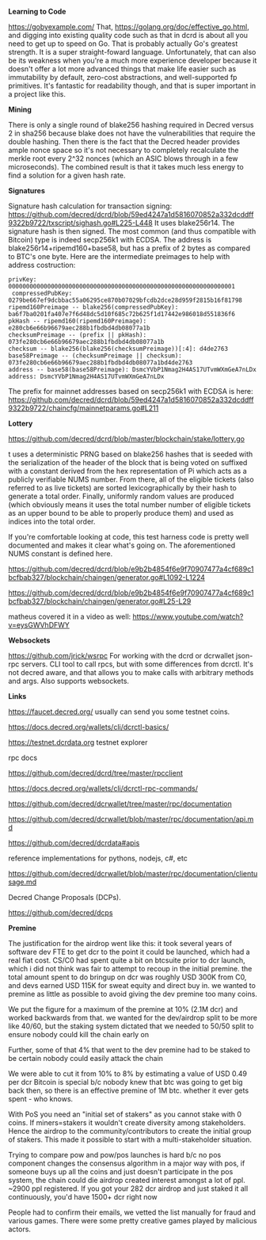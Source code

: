 **Learning to Code**

https://gobyexample.com/
That, https://golang.org/doc/effective_go.html, and digging into existing quality code such as that in dcrd is about all you need to get up to speed on Go.
That is probably actually Go's greatest strength.  It is a super straight-foward language.
Unfortunately, that can also be its weakness when you're a much more experience developer because it doesn't offer a lot more advanced things that make life easier such as immutability by default,
zero-cost abstractions, and well-supported fp primitives.
It's fantastic for readability though, and that is super important in a project like this.


**Mining**

There is only a single round of blake256 hashing required in Decred versus 2 in sha256 because blake does not have the vulnerabilities that require the double hashing.  Then there is the fact that the Decred header provides ample nonce space so it's not necessary to completely recalculate the merkle root every 2^32 nonces (which an ASIC blows through in a few microseconds).  The combined result is that it takes much less energy to find a solution for a given hash rate.

**Signatures**

Signature hash calculation for transaction signing: https://github.com/decred/dcrd/blob/59ed4247a1d5816070852a332dcddff9322b9722/txscript/sighash.go#L225-L448   It uses blake256r14.  The signature hash is then signed.  The most common (and thus compatible with Bitcoin) type is indeed secp256k1 with ECDSA. The address is blake256r14+ripemd160+base58, but has a prefix of 2 bytes as compared to BTC's one byte.  Here are the intermediate preimages to help with address costruction:
```
privKey: 0000000000000000000000000000000000000000000000000000000000000001
 compressedPubKey: 0279be667ef9dcbbac55a06295ce870b07029bfcdb2dce28d959f2815b16f81798
ripemd160Preimage -- blake256(compressedPubKey): ba6f7ba0201fa407e7f6d48dc5d10f685c72b625f1d17442e986018d551836f6
pkHash -- ripemd160(ripemd160Preimage): e280cb6e66b96679aec288b1fbdbd4db08077a1b
checksumPreimage -- (prefix || pkHash): 073fe280cb6e66b96679aec288b1fbdbd4db08077a1b
checksum -- blake256(blake256(checksumPreimage))[:4]: d4de2763
base58Preimage -- (checksumPreimage || checksum): 073fe280cb6e66b96679aec288b1fbdbd4db08077a1bd4de2763
address -- base58(base58Preimage): DsmcYVbP1Nmag2H4AS17UTvmWXmGeA7nLDx
address: DsmcYVbP1Nmag2H4AS17UTvmWXmGeA7nLDx
```
The prefix for mainnet addresses based on secp256k1 with ECDSA is here: https://github.com/decred/dcrd/blob/59ed4247a1d5816070852a332dcddff9322b9722/chaincfg/mainnetparams.go#L211

**Lottery**

https://github.com/decred/dcrd/blob/master/blockchain/stake/lottery.go

t uses a deterministic PRNG based on blake256 hashes that is seeded with the serialization of the header of the block that is being voted on suffixed with a constant derived from the hex representation of Pi which acts as a publicly verifiable NUMS number. From there, all of the eligible tickets (also referred to as live tickets) are sorted lexicographically by their hash to generate a total order. Finally, uniformly random values are produced (which obviously means it uses the total number number of eligible tickets as an upper bound to be able to properly produce them) and used as indices into the total order.

If you're comfortable looking at code, this test harness code is pretty well documented and makes it clear what's going on. The aforementioned NUMS constant is defined here.

https://github.com/decred/dcrd/blob/e9b2b4854f6e9f70907477a4cf689c1bcfbab327/blockchain/chaingen/generator.go#L1092-L1224

https://github.com/decred/dcrd/blob/e9b2b4854f6e9f70907477a4cf689c1bcfbab327/blockchain/chaingen/generator.go#L25-L29

matheus covered it in a video as well: https://www.youtube.com/watch?v=eysGWVhDFWY


**Websockets**

https://github.com/jrick/wsrpc
For working with the dcrd or dcrwallet json-rpc servers.
CLI tool to call rpcs, but with some differences from dcrctl.
It's not decred aware, and that allows you to make calls with arbitrary methods and args.
Also supports websockets.

**Links**

https://faucet.decred.org/ usually can send you some testnet coins.

https://docs.decred.org/wallets/cli/dcrctl-basics/

https://testnet.dcrdata.org testnet explorer

rpc docs

https://github.com/decred/dcrd/tree/master/rpcclient

https://docs.decred.org/wallets/cli/dcrctl-rpc-commands/

https://github.com/decred/dcrwallet/tree/master/rpc/documentation

https://github.com/decred/dcrwallet/blob/master/rpc/documentation/api.md

https://github.com/decred/dcrdata#apis

reference implementations for pythons, nodejs, c#, etc   

https://github.com/decred/dcrwallet/blob/master/rpc/documentation/clientusage.md

Decred Change Proposals (DCPs).

https://github.com/decred/dcps


**Premine**

The justification for the airdrop went like this: it took several years of software dev FTE to get dcr to the point it could be launched, which had a real fiat cost. CS/C0 had spent quite a bit on btcsuite prior to dcr launch, which i did not think was fair to attempt to recoup in the initial premine. the total amount spent to do bringup on dcr was roughly USD 300K from C0, and devs earned USD 115K for sweat equity and direct buy in. we wanted to premine as little as possible to avoid giving the dev premine too many coins.

We put the figure for a maximum of the premine at 10% (2.1M dcr) and worked backwards from that. we wanted for the dev/airdrop split to be more like 40/60, but the staking system dictated that we needed to 50/50 split to ensure nobody could kill the chain early on

Further, some of that 4% that went to the dev premine had to be staked to be certain nobody could easily attack the chain

We were able to cut it from 10% to 8% by estimating a value of USD 0.49 per dcr
Bitcoin is special b/c nobody knew that btc was going to get big back then, so there is an effective premine of 1M btc. whether it ever gets spent - who knows.
  
With PoS you need an "initial set of stakers" as you cannot stake with 0 coins. If miners=stakers it wouldn't create diversity among stakeholders. Hence the airdrop to the community/contributors to create the initial group of stakers. This made it possible to start with a multi-stakeholder situation. 

Trying to compare pow and pow/pos launches is hard b/c no pos component changes the consensus algorithm in a major way with pos, if someone buys up all the coins and just doesn't participate in the pos system, the chain could die airdrop created interest amongst a lot of ppl. ~2900 ppl registered. If you got your 282 dcr airdrop and just staked it all continuously, you'd have 1500+ dcr right now

People had to confirm their emails, we vetted the list manually for fraud and various games. There were some pretty creative games played by malicious actors.

